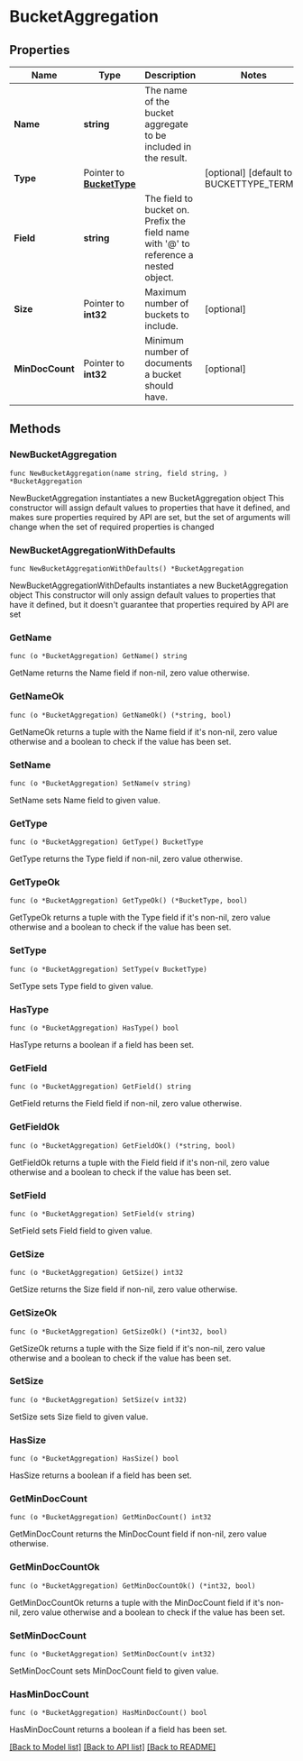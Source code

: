 # BucketAggregation

## Properties

Name | Type | Description | Notes
------------ | ------------- | ------------- | -------------
**Name** | **string** | The name of the bucket aggregate to be included in the result. | 
**Type** | Pointer to [**BucketType**](BucketType.md) |  | [optional] [default to BUCKETTYPE_TERMS]
**Field** | **string** | The field to bucket on. Prefix the field name with &#39;@&#39; to reference a nested object. | 
**Size** | Pointer to **int32** | Maximum number of buckets to include. | [optional] 
**MinDocCount** | Pointer to **int32** | Minimum number of documents a bucket should have. | [optional] 

## Methods

### NewBucketAggregation

`func NewBucketAggregation(name string, field string, ) *BucketAggregation`

NewBucketAggregation instantiates a new BucketAggregation object
This constructor will assign default values to properties that have it defined,
and makes sure properties required by API are set, but the set of arguments
will change when the set of required properties is changed

### NewBucketAggregationWithDefaults

`func NewBucketAggregationWithDefaults() *BucketAggregation`

NewBucketAggregationWithDefaults instantiates a new BucketAggregation object
This constructor will only assign default values to properties that have it defined,
but it doesn't guarantee that properties required by API are set

### GetName

`func (o *BucketAggregation) GetName() string`

GetName returns the Name field if non-nil, zero value otherwise.

### GetNameOk

`func (o *BucketAggregation) GetNameOk() (*string, bool)`

GetNameOk returns a tuple with the Name field if it's non-nil, zero value otherwise
and a boolean to check if the value has been set.

### SetName

`func (o *BucketAggregation) SetName(v string)`

SetName sets Name field to given value.


### GetType

`func (o *BucketAggregation) GetType() BucketType`

GetType returns the Type field if non-nil, zero value otherwise.

### GetTypeOk

`func (o *BucketAggregation) GetTypeOk() (*BucketType, bool)`

GetTypeOk returns a tuple with the Type field if it's non-nil, zero value otherwise
and a boolean to check if the value has been set.

### SetType

`func (o *BucketAggregation) SetType(v BucketType)`

SetType sets Type field to given value.

### HasType

`func (o *BucketAggregation) HasType() bool`

HasType returns a boolean if a field has been set.

### GetField

`func (o *BucketAggregation) GetField() string`

GetField returns the Field field if non-nil, zero value otherwise.

### GetFieldOk

`func (o *BucketAggregation) GetFieldOk() (*string, bool)`

GetFieldOk returns a tuple with the Field field if it's non-nil, zero value otherwise
and a boolean to check if the value has been set.

### SetField

`func (o *BucketAggregation) SetField(v string)`

SetField sets Field field to given value.


### GetSize

`func (o *BucketAggregation) GetSize() int32`

GetSize returns the Size field if non-nil, zero value otherwise.

### GetSizeOk

`func (o *BucketAggregation) GetSizeOk() (*int32, bool)`

GetSizeOk returns a tuple with the Size field if it's non-nil, zero value otherwise
and a boolean to check if the value has been set.

### SetSize

`func (o *BucketAggregation) SetSize(v int32)`

SetSize sets Size field to given value.

### HasSize

`func (o *BucketAggregation) HasSize() bool`

HasSize returns a boolean if a field has been set.

### GetMinDocCount

`func (o *BucketAggregation) GetMinDocCount() int32`

GetMinDocCount returns the MinDocCount field if non-nil, zero value otherwise.

### GetMinDocCountOk

`func (o *BucketAggregation) GetMinDocCountOk() (*int32, bool)`

GetMinDocCountOk returns a tuple with the MinDocCount field if it's non-nil, zero value otherwise
and a boolean to check if the value has been set.

### SetMinDocCount

`func (o *BucketAggregation) SetMinDocCount(v int32)`

SetMinDocCount sets MinDocCount field to given value.

### HasMinDocCount

`func (o *BucketAggregation) HasMinDocCount() bool`

HasMinDocCount returns a boolean if a field has been set.


[[Back to Model list]](../README.md#documentation-for-models) [[Back to API list]](../README.md#documentation-for-api-endpoints) [[Back to README]](../README.md)


